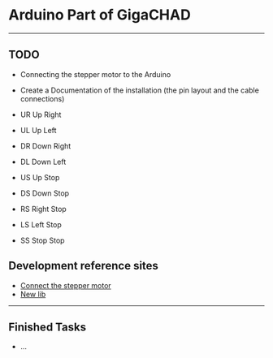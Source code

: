 # Arduino Part of GigaCHAD

---

## TODO

- Connecting the stepper motor to the Arduino
- Create a Documentation of the installation (the pin layout and the cable connections)

- UR Up Right
- UL Up Left
- DR Down Right
- DL Down Left
- US Up Stop
- DS Down Stop
- RS Right Stop
- LS Left Stop
- SS Stop Stop

## Development reference sites

- [Connect the stepper motor](https://create.arduino.cc/projecthub/ingo-lohs/first-test-super-starterkit-from-elegoo-stepper-motor-5v-4b92dc)
- [New lib](https://github.com/MicroBahner/MobaTools)
---
## Finished Tasks

- ...